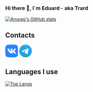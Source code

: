 ### Hi there 👋, I`m Eduard - aka Trard

[![Anurag's GitHub stats](https://github-readme-stats.vercel.app/api?username=trard&show_icons=true&theme=nord)](https://github.com/anuraghazra/github-readme-stats)

## Contacts
[<img height="40" src="docs/assests/images/VK.svg">][VK]
[<img height="40" src="docs/assests/images/Telegram.svg">][Telegram]

## Languages I use
[![Top Langs](https://github-readme-stats.vercel.app/api/top-langs/?username=trard&layout=compact&theme=nord)](https://github.com/Trard?tab=repositories)

[VK]: https://vk.com/trard
[Telegram]: https://t.me/trard
